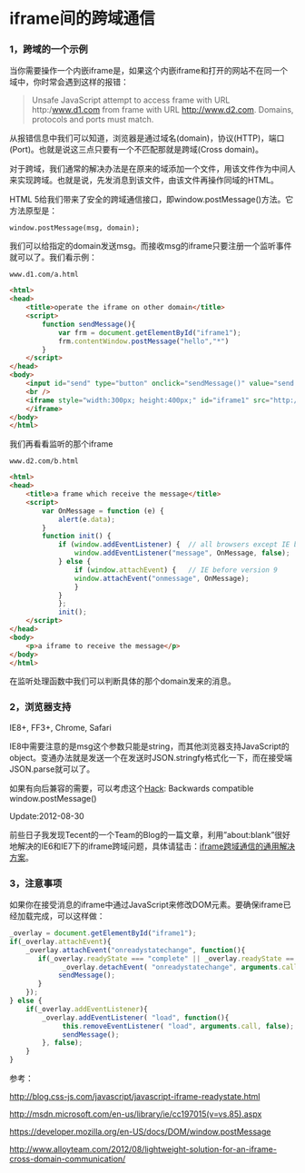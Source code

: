 iframe间的跨域通信
==========

### 1，跨域的一个示例

当你需要操作一个内嵌iframe是，如果这个内嵌iframe和打开的网站不在同一个域中，你时常会遇到这样的报错：

> Unsafe JavaScript attempt to access frame with URL http:/www.d1.com from frame with URL http://www.d2.com. Domains, protocols and ports must match.

从报错信息中我们可以知道，浏览器是通过域名(domain)，协议(HTTP)，端口(Port)。也就是说这三点只要有一个不匹配那就是跨域(Cross domain)。

对于跨域，我们通常的解决办法是在原来的域添加一个文件，用该文件作为中间人来实现跨域。也就是说，先发消息到该文件，由该文件再操作同域的HTML。

HTML 5给我们带来了安全的跨域通信接口，即window.postMessage()方法。它方法原型是：

`window.postMessage(msg, domain);`

我们可以给指定的domain发送msg。而接收msg的iframe只要注册一个监听事件就可以了。我们看示例：

`www.d1.com/a.html`

```html
<html>
<head>
    <title>operate the iframe on other domain</title>
    <script>
        function sendMessage(){
            var frm = document.getElementById("iframe1");
            frm.contentWindow.postMessage("hello","*")
        }
    </script>
</head>
<body>
    <input id="send" type="button" onclick="sendMessage()" value="send message" />
    <br />
    <iframe style="width:300px; height:400px;" id="iframe1" src="http://www.d2.com/b.html">
    </iframe>
</body>
</html>
```

我们再看看监听的那个iframe

`www.d2.com/b.html`

```html
<html>
<head>
    <title>a frame which receive the message</title>
    <script>
        var OnMessage = function (e) {
            alert(e.data);
        }
        function init() {
            if (window.addEventListener) {  // all browsers except IE before version 9
                window.addEventListener("message", OnMessage, false);
            } else {
                if (window.attachEvent) {   // IE before version 9
                window.attachEvent("onmessage", OnMessage);
                }
            }
            };
            init();
    </script>
</head>
<body>
    <p>a iframe to receive the message</p>
</body>
</html>
```

在监听处理函数中我们可以判断具体的那个domain发来的消息。

### 2，浏览器支持

IE8+, FF3+, Chrome, Safari

IE8中需要注意的是msg这个参数只能是string，而其他浏览器支持JavaScript的object。变通办法就是发送一个在发送时JSON.stringfy格式化一下，而在接受端JSON.parse就可以了。

如果有向后兼容的需要，可以考虑这个[Hack](http://www.onlineaspect.com/2010/01/15/backwards-compatible-postmessage/): Backwards compatible window.postMessage()

Update:2012-08-30

前些日子我发现Tecent的一个Team的Blog的一篇文章，利用”about:blank”很好地解决的IE6和IE7下的iframe跨域问题，具体请猛击：[iframe跨域通信的通用解决方案](http://www.alloyteam.com/2012/08/lightweight-solution-for-an-iframe-cross-domain-communication/)。

### 3，注意事项

如果你在接受消息的iframe中通过JavaScript来修改DOM元素。要确保iframe已经加载完成，可以这样做：

```javascript
_overlay = document.getElementById("iframe1");
if(_overlay.attachEvent){
    _overlay.attachEvent("onreadystatechange", function(){
       if(_overlay.readyState === "complete" || _overlay.readyState == "loaded"){
             _overlay.detachEvent( "onreadystatechange", arguments.callee);
            sendMessage();
       }
    });
} else {
    if(_overlay.addEventListener){
        _overlay.addEventListener( "load", function(){
             this.removeEventListener( "load", arguments.call, false);
             sendMessage();
        }, false);
    }
}
```

参考： 

http://blog.css-js.com/javascript/javascript-iframe-readystate.html

http://msdn.microsoft.com/en-us/library/ie/cc197015(v=vs.85).aspx

https://developer.mozilla.org/en-US/docs/DOM/window.postMessage

http://www.alloyteam.com/2012/08/lightweight-solution-for-an-iframe-cross-domain-communication/
